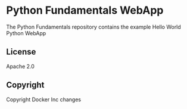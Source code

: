 Python Fundamentals WebApp
==========================

The Python Fundamentals repository contains the example Hello World Python WebApp

## License

Apache 2.0

## Copyright

Copyright Docker Inc changes

